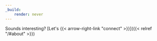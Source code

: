```yaml
---
_build:
    render: never
---
```

Sounds interesting? [Let's {{< arrow-right-link "connect" >}}]({{< relref "/#about" >}})